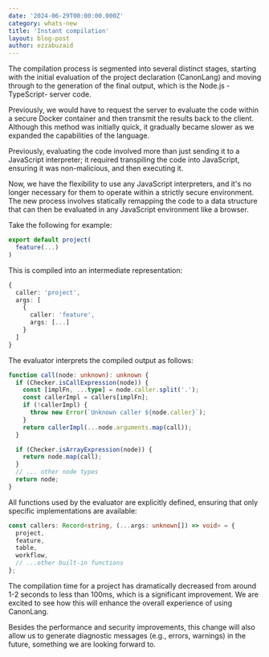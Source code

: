 ```yaml
---
date: '2024-06-29T00:00:00.000Z'
category: whats-new
title: 'Instant compilation'
layout: blog-post
author: ezzabuzaid
---
```


The compilation process is segmented into several distinct stages, starting with the initial evaluation of the project declaration (CanonLang) and moving through to the generation of the final output, which is the Node.js -TypeScript- server code.

Previously, we would have to request the server to evaluate the code within a secure Docker container and then transmit the results back to the client. Although this method was initially quick, it gradually became slower as we expanded the capabilities of the language.

Previously, evaluating the code involved more than just sending it to a JavaScript interpreter; it required transpiling the code into JavaScript, ensuring it was non-malicious, and then executing it.

Now, we have the flexibility to use any JavaScript interpreters, and it's no longer necessary for them to operate within a strictly secure environment. The new process involves statically remapping the code to a data structure that can then be evaluated in any JavaScript environment like a browser.

Take the following for example:

```ts
export default project(
  feature(...)
)
```

This is compiled into an intermediate representation:

```ts
{
  caller: 'project',
  args: [
    {
      caller: 'feature',
      args: [...]
    }
  ]
}
```

The evaluator interprets the compiled output as follows:

```ts
function call(node: unknown): unknown {
  if (Checker.isCallExpression(node)) {
    const [implFn, ...type] = node.caller.split('.');
    const callerImpl = callers[implFn];
    if (!callerImpl) {
      throw new Error(`Unknown caller ${node.caller}`);
    }
    return callerImpl(...node.arguments.map(call));
  }

  if (Checker.isArrayExpression(node)) {
    return node.map(call);
  }
  // ... other node types
  return node;
}
```

All functions used by the evaluator are explicitly defined, ensuring that only specific implementations are available:

```ts
const callers: Record<string, (...args: unknown[]) => void> = {
  project,
  feature,
  table,
  workflow,
  // ...other built-in functions
};
```

The compilation time for a project has dramatically decreased from around 1-2 seconds to less than 100ms, which is a significant improvement. We are excited to see how this will enhance the overall experience of using CanonLang.

Besides the performance and security improvements, this change will also allow us to generate diagnostic messages (e.g., errors, warnings) in the future, something we are looking forward to.

